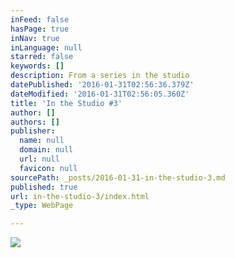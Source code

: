 ```yaml
---
inFeed: false
hasPage: true
inNav: true
inLanguage: null
starred: false
keywords: []
description: From a series in the studio
datePublished: '2016-01-31T02:56:36.379Z'
dateModified: '2016-01-31T02:56:05.360Z'
title: 'In the Studio #3'
author: []
authors: []
publisher:
  name: null
  domain: null
  url: null
  favicon: null
sourcePath: _posts/2016-01-31-in-the-studio-3.md
published: true
url: in-the-studio-3/index.html
_type: WebPage

---
```

![](https://the-grid-user-content.s3-us-west-2.amazonaws.com/035c8e1c-d3e8-4841-b2ef-d4e8dd37896b.jpg)